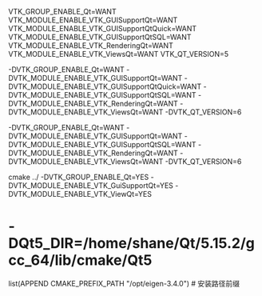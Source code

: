 
VTK_GROUP_ENABLE_Qt=WANT
VTK_MODULE_ENABLE_VTK_GUISupportQt=WANT
VTK_MODULE_ENABLE_VTK_GUISupportQtQuick=WANT
VTK_MODULE_ENABLE_VTK_GUISupportQtSQL=WANT
VTK_MODULE_ENABLE_VTK_RenderingQt=WANT
VTK_MODULE_ENABLE_VTK_ViewsQt=WANT
VTK_QT_VERSION=5



-DVTK_GROUP_ENABLE_Qt=WANT -DVTK_MODULE_ENABLE_VTK_GUISupportQt=WANT -DVTK_MODULE_ENABLE_VTK_GUISupportQtQuick=WANT  -DVTK_MODULE_ENABLE_VTK_GUISupportQtSQL=WANT  -DVTK_MODULE_ENABLE_VTK_RenderingQt=WANT  -DVTK_MODULE_ENABLE_VTK_ViewsQt=WANT  -DVTK_QT_VERSION=6


-DVTK_GROUP_ENABLE_Qt=WANT -DVTK_MODULE_ENABLE_VTK_GUISupportQt=WANT  -DVTK_MODULE_ENABLE_VTK_GUISupportQtSQL=WANT  -DVTK_MODULE_ENABLE_VTK_RenderingQt=WANT  -DVTK_MODULE_ENABLE_VTK_ViewsQt=WANT  -DVTK_QT_VERSION=6



cmake   ../   -DVTK_GROUP_ENABLE_Qt=YES  -DVTK_MODULE_ENABLE_VTK_GuiSupportQt=YES  -DVTK_MODULE_ENABLE_VTK_ViewQt=YES  

# -DQt5_DIR=/home/shane/Qt/5.15.2/gcc_64/lib/cmake/Qt5



list(APPEND CMAKE_PREFIX_PATH "/opt/eigen-3.4.0") # 安装路径前缀
